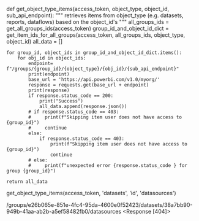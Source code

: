 def get_object_type_items(access_token, object_type, object_id, sub_api_endpoint):
    """
    retrieves items from object_type (e.g. datasets, reports, dataflows) based on the
    object_id's
    """
    all_groups_ids = get_all_groups_ids(access_token)
    group_id_and_object_id_dict = get_item_ids_for_all_groups(access_token, all_groups_ids, object_type, object_id)
    all_data = []

    for group_id, object_ids in group_id_and_object_id_dict.items():
        for obj_id in object_ids:
            endpoint= f"/groups/{group_id}/{object_type}/{obj_id}/{sub_api_endpoint}"
            print(endpoint)
            base_url = 'https://api.powerbi.com/v1.0/myorg/'
            response = requests.get(base_url + endpoint)
            print(response)
            if response.status_code == 200:
                print("Success")
                all_data.append(response.json())
            # if response.status_code == 403:
            #     print(f"Skipping item user does not have access to {group_id}")
            #     continue
            else:
                if response.status_code == 403:
                    print(f"Skipping item user does not have access to {group_id}")
                    continue
            # else:
            #     print(f"unexpected error {response.status_code } for group {group_id}")
                
    return all_data

get_object_type_items(access_token, 'datasets', 'id', 'datasources')       




 /groups/e26b065e-851e-4fc4-95da-4600e0f52423/datasets/38a7bb90-949b-41aa-ab2b-a5ef58482fb0/datasources
<Response [404]>
